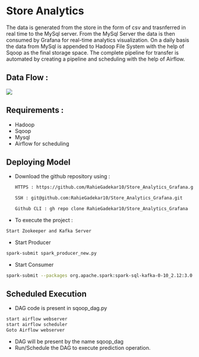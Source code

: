 # Store Analytics
The data is generated from the store in the form of csv and trasnferred in real time to the MySql server. From the MySql Server the data is then consumed by Grafana for real-time analytics visualization. On a daily basis the data from MySql is appended to Hadoop File System with the help of Sqoop as the final storage space. The complete pipeline for transfer is automated by creating a pipeline and scheduling with the help of Airflow. 

## Data Flow : 
<img src = "https://github.com/RahieGadekar10/Store_Analytics_Grafana/blob/dee4aa3bb36213f9593b448ded4466a0bddfbcb3/sqoop.png"></img>

## Requirements : 
- Hadoop
- Sqoop
- Mysql
- Airflow for scheduling

## Deploying Model 

- Download the github repository using : 
  ```bash
  HTTPS : https://github.com/RahieGadekar10/Store_Analytics_Grafana.git
  ```
  ```bash 
  SSH : git@github.com:RahieGadekar10/Store_Analytics_Grafana.git
  ```
  ```bash 
  Github CLI : gh repo clone RahieGadekar10/Store_Analytics_Grafana
  ```
- To execute the project : 
 ```bash
Start Zookeeper and Kafka Server
```
- Start Producer
 ```bash
spark-submit spark_producer_new.py 
```
- Start Consumer
 ```bash
spark-submit --packages org.apache.spark:spark-sql-kafka-0-10_2.12:3.0.1 spark_consumer_new.py
```
## Scheduled Execution
- DAG code is present in sqoop_dag.py
```bash
start airflow webserver
start airflow scheduler
Goto Airflow webserver
```
- DAG will be present by the name sqoop_dag
- Run/Schedule the DAG to execute prediction operation.
